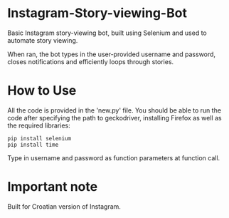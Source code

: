# Instagram-Story-viewing-Bot
Basic Instagram story-viewing bot, built using Selenium and used to automate story viewing.

When ran, the bot types in the user-provided username and password, closes notifications and efficiently loops through stories.

# How to Use
All the code is provided in the 'new.py' file.
You should be able to run the code after specifying the path to geckodriver, installing Firefox as well as the required libraries:

```
pip install selenium
pip install time
```

Type in username and password as function parameters at function call.

# Important note

Built for Croatian version of Instagram.
